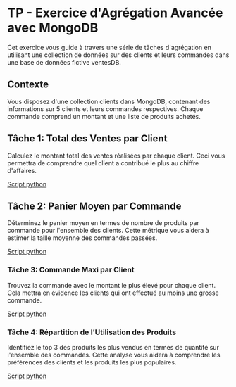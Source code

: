 # TP - Exercice d'Agrégation Avancée avec MongoDB

Cet exercice vous guide à travers une série de tâches d'agrégation en utilisant une collection de données sur des clients et leurs commandes dans une base de données fictive ventesDB.

## Contexte

Vous disposez d'une collection clients dans MongoDB, contenant des informations sur 5 clients et leurs commandes respectives. Chaque commande comprend un montant et une liste de produits achetés.

## Tâche 1: Total des Ventes par Client
Calculez le montant total des ventes réalisées par chaque client. Ceci vous permettra de comprendre quel client a contribué le plus au chiffre d'affaires.

[Script python](/TP_Aggregation/02_agregation_avancée/Script.py)


## Tâche 2: Panier Moyen par Commande
Déterminez le panier moyen en termes de nombre de produits par commande pour l'ensemble des clients. Cette métrique vous aidera à estimer la taille moyenne des commandes passées.

[Script python](/TP_Aggregation/02_agregation_avancée/Script.py)


### Tâche 3: Commande Maxi par Client
Trouvez la commande avec le montant le plus élevé pour chaque client. Cela mettra en évidence les clients qui ont effectué au moins une grosse commande.

[Script python](/TP_Aggregation/02_agregation_avancée/Script.py)


### Tâche 4: Répartition de l’Utilisation des Produits
Identifiez le top 3 des produits les plus vendus en termes de quantité sur l'ensemble des commandes. Cette analyse vous aidera à comprendre les préférences des clients et les produits les plus populaires.

[Script python](/TP_Aggregation/02_agregation_avancée/Script.py)



